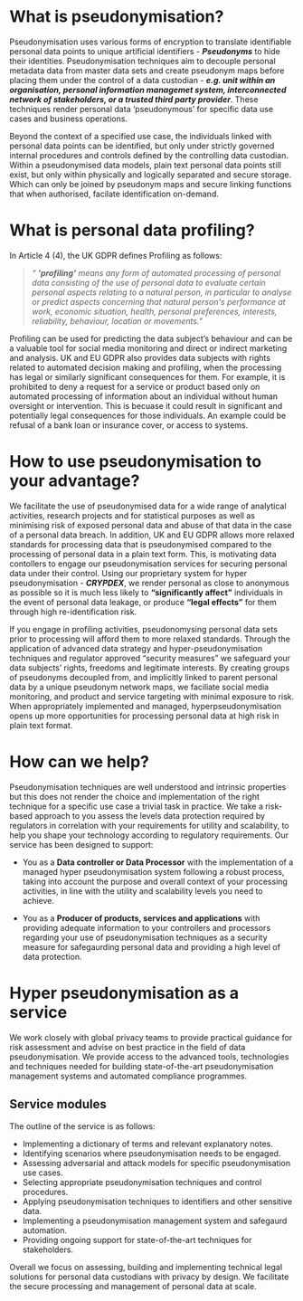 # What is pseudonymisation?
Pseudonymisation uses various forms of encryption to translate identifiable personal data points to unique artificial identifiers - **_Pseudonyms_** to hide their identities. Pseudonymisation techniques aim to decouple personal metadata data from master data sets and create pseudonym maps before placing them under the control of a data custodian - _**e.g. unit within an organisation, personal information managemet system, interconnected network of stakeholders, or a trusted third party provider**_. These techniques render personal data ‘pseudonymous’ for specific data use cases and business operations. 

Beyond the context of a specified use case, the individuals linked with personal data points can be identified, but only under strictly governed internal procedures and controls defined by the controlling data custodian. Within a pseudonymised data models, plain text personal data points still exist, but only within physically and logically separated and secure storage. Which can only be joined by pseudonym maps and secure linking functions that when authorised, facilate identification on-demand.

# What is personal data profiling?
In Article 4 (4), the UK GDPR defines Profiling as follows:
> _“ **'profiling’** means any form of automated processing of personal data consisting of the use of personal data to evaluate certain personal aspects relating to a natural person, in particular to analyse or predict aspects concerning that natural person's performance at work, economic situation, health, personal preferences, interests, reliability, behaviour, location or movements."_

Profiling can be used for predicting the data subject’s behaviour and can be a valuable tool for social media monitoring and direct or indirect marketing and analysis. UK and EU GDPR also provides data subjects with rights related to automated decision making and profiling, when the processing has legal or similarly significant consequences for them. For example, it is prohibited to deny a request for a service or product based only on automated processing of information about an individual without human oversight or intervention. This is becuase it could result in significant and potentially legal consequences for those individuals. An example could be refusal of a bank loan or insurance cover, or access to systems. 

# How to use pseudonymisation to your advantage?
We facilitate the use of pseudonymised data for a wide range of analytical activities, research projects and for statistical purposes as well as minimising risk of exposed personal data and abuse of that data in the case of a personal data breach. In addition, UK and EU GDPR allows more relaxed standards for processing data that is pseudonymised compared to the processing of personal data in a plain text form. This, is motivating data contollers to engage our pseudonymisation services for securing personal data under their control. Using our proprietary system for hyper  pseudonymisation - _**CRYPDEX**_, we render personal as close to anonymous as possible so it is much less likely to **“significantly affect”** individuals in the event of personal data leakage, or produce **“legal effects”** for them through high re-identification risk.

If you engage in profiling activities, pseudonomysing personal data sets prior to processing will afford them to more relaxed standards. Through the application of advanced data strategy and hyper-pseudonymisation techniques and regulator approved “security measures” we safeguard your data subjects’ rights, freedoms and legitimate interests. By creating groups of pseudonyms decoupled from, and implicitly linked to parent personal data by a unique pseudonym network maps, we faciliate social media monitoring, and product and service targeting with minimal exposure to risk. When appropriately implemented and managed, hyperpseudonymisation opens up more opportunities for processing personal data at high risk in plain text format. 

# How can we help?
Pseudonymisation techniques are well understood and intrinsic properties but this does not render the choice and implementation of the right technique for a specific use case a trivial task in practice. We take a risk-based approach to you assess the levels data protection required by regulators in correlation with your requirements for utility and scalability, to help you shape your technology according to regulatory requirements. Our service has been designed to support:

* You as a **Data controller or Data Processor** with the implementation of a managed hyper pseudonymisation system following a robust process, taking into account the purpose and overall context of your processing activities, in line with the utility and scalability levels you need to achieve.

* You as a **Producer of products, services and applications** with providing adequate information to your controllers and processors regarding your use of pseudonymisation techniques as a security measure for safegaurding personal data and providing a high level of data protection.

# Hyper pseudonymisation as a service
We work closely with global privacy teams to provide practical guidance for risk assessment and advise on best practice in the field of data pseudonymisation. We provide access to the advanced tools, technologies and techniques needed for building state-of-the-art pseudonymisation management systems and automated compliance programmes.

## Service modules
The outline of the service is as follows:

- Implementing a dictionary of terms and relevant explanatory notes.
- Identifying scenarios where pseudonymisation needs to be engaged.
- Assessing adversarial and attack models for specific pseudonymisation use cases.
- Selecting appropriate pseudonymisation techniques and control procedures.
- Applying pseudonymisation techniques to identifiers and other sensitive data.
- Implementing a pseudonymisation management system and safegaurd automation.
- Providing ongoing support for state-of-the-art techniques for stakeholders.

Overall we focus on assessing, building and implementing technical legal solutions for personal data custodians with privacy by design. We facilitate the secure processing and management of personal data at scale.
